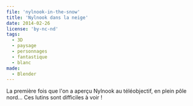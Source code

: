 ```yaml
---
file: 'nylnook-in-the-snow'
title: 'Nylnook dans la neige'
date: 2014-02-26
license: 'by-nc-nd'
tags:
  - 3D
  - paysage
  - personnages
  - fantastique
  - blanc
made:
  - Blender
---
```


La première fois que l'on a aperçu Nylnook au téléobjectif, en plein pôle nord... Ces lutins sont difficiles à voir !
